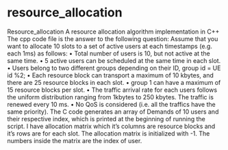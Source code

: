 # resource_allocation
Resource_allocation A resource allocation algorithm implementation in C++  The cpp code file is the answer to the following question:   Assume that you want to allocate 10 slots to a set of active users at each timestamps (e.g. each 1ms) as follows: • Total number of users is 10, but not active at the same time. 
• 5 active users can be scheduled at the same time in each slot. 
• Users belong to two different groups depending on their ID, group id = UE id %2; 
• Each resource block can transport a maximum of 10 kbytes, and there are 25 resource blocks in each slot. 
• group 1 can have a maximum of 15 resource blocks per slot. 
• The traffic arrival rate for each users follows the uniform distribution ranging from 1kbytes to 250 kbytes. The traffic is renewed every 10 ms. 
• No QoS is considered (i.e. all the traffics have the same priority).  The C code generates an array of Demands of 10 users and their respective index, which is printed at the beginning of running the script. I have allocation matrix which it’s columns are resource blocks and it’s rows are for each slot. The allocation matrix is initialized with -1. The numbers inside the matrix are the index of user. 
